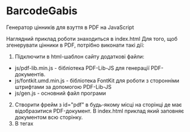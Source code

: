 # BarcodeGabis
Генератор цінників для взуття в PDF на JavaScript

Наглядний приклад роботи знаходиться в index.html
Для того, щоб згенерувати цінники в PDF, потрібно виконати такі дії:
1. Підключити в html-шаблон сайту додаткові файли:
  - js/pdf-lib.min.js - бібліотека PDF-Lib-JS для генерації PDF-документів.
  - js/fontkit.umd.min.js - бібліотека FontKit для роботи з сторонніми штрифтами за допомогою PDF-Lib-JS
  - js/gen.js - основний файл програми

2. Створити фрейм з id="pdf" в будь-якому місці на сторінці де має відобразитися PDF-документ. В index.html приклад який заповняє документом всю сторінку.
3. В тегах <script> на сторінці або в js-файлі створити масив з інформацією про цінники, які потрібно згенерувати. Шаблон масиву:

`let barcodes = [
  {
    barcode: 'ШТРИХКОД',
    name: 'НАЗВА ТОВАРУ',
    price: 'ЦІНА ТОВАРУ',
    color: 'КОЛІР ВЗУТТЯ',
    size: 'РОЗМІР ВЗУТТЯ',
    artikle: 'АРТИКУЛ',
    code: 'КОД ТОВАРУ',
    country: 'КРАЇНА-ВИРОБНИК',
    date: 'ДАТА ВИГОТОВЛЕННЯ',
    supplier: 'ПОСТАЧАЛЬНИК',
    importer: 'АДРЕСА ІМПОРТЕРА',
    top: 'ЗОВНІШНІЙ МАТЕРІАЛ',
    center: 'ВНУТРІШНІЙ МАТЕРІАЛ',
    bottom: 'МАТЕРІАЛ ЗНИЗУ'
   },
  {
    barcode: '4820001157321',
    name: 'Ботинки женские Stilly',
    price: '540,00',
    color: 'Зелений',
    size: '39',
    artikle: '973-4',
    code: '115732',
    country: 'Китай',
    date: '01.01.2022',
    supplier: 'ООО "Trend" China',
    importer: 'Башили, м. Одеса, ринок 7 км. Конт.№10',
    top: 'текстиль + шкіра',
    center: 'шкіра',
    bottom: 'шкіра + інші матеріали'
  }
];`
  
4. Викликати функцію `genGabisBarcode(barcodes)`, де barcodes - масив з цінниками
